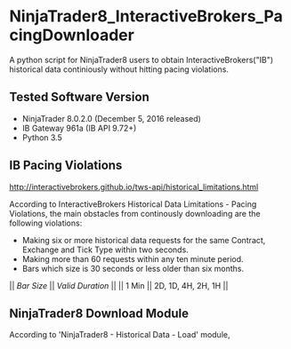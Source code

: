 # NinjaTrader8_InteractiveBrokers_PacingDownloader
A python script for NinjaTrader8 users to obtain InteractiveBrokers("IB") historical data continiously without hitting pacing violations.

## Tested Software Version
- NinjaTrader 8.0.2.0 (December 5, 2016 released)
- IB Gateway 961a (IB API 9.72+)
- Python 3.5

## IB Pacing Violations
http://interactivebrokers.github.io/tws-api/historical_limitations.html

According to InteractiveBrokers Historical Data Limitations - Pacing Violations, the main obstacles from continously downloading are the following violations:
- Making six or more historical data requests for the same Contract, Exchange and Tick Type within two seconds.
- Making more than 60 requests within any ten minute period.
- Bars which size is 30 seconds or less older than six months.

|| *Bar Size* || *Valid Duration* ||
|| 1 Min || 2D, 1D, 4H, 2H, 1H ||

## NinjaTrader8 Download Module
According to 'NinjaTrader8 - Historical Data - Load' module, 
